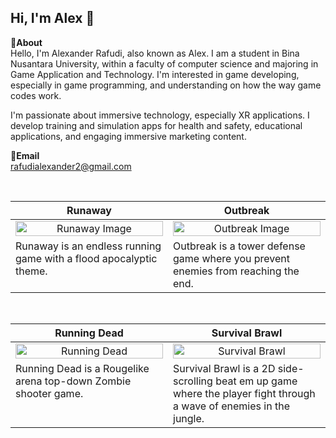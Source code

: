 Hi, I'm Alex 👋
---
**📌About** <br>
Hello, I'm Alexander Rafudi, also known as Alex. I am a student in Bina Nusantara University, within a faculty of computer science and majoring in Game Application and Technology.
I'm interested in game developing, especially in game programming, and understanding on how the way game codes work.

I'm passionate about immersive technology, especially XR applications. I develop training and simulation apps for health and safety, educational applications, and engaging immersive marketing content.

**📩Email** <br>
rafudialexander2@gmail.com

<br>

<table width="100%">
  <thead>
    <tr>
      <th width="50%" align="center"><a>Runaway</a></th> <!--tittle-->
      <th width="50%" align="center"><a>Outbreak</a></th> <!--tittle-->
    </tr>
  </thead>
  <tbody>
    
  <tr>
      <td align="center">
        <img src="https://github.com/user-attachments/assets/13116b5e-330b-4d7d-b654-926589e98d2e" alt="Runaway Image" style="width:100%;height:auto;">
      </td>
      <td align="center">
        <img src="https://github.com/user-attachments/assets/0bf7953e-32f8-405d-a1d2-4d7d9e5f474f" alt="Outbreak Image" style="width:100%;height:auto;">
      </td>
    </tr>
    <tr>
      <td valign="text-top">Runaway is an endless running game with a flood apocalyptic theme.</td> <!--desc-->
      <td valign="text-top">Outbreak is a tower defense game where you prevent enemies from reaching the end.</td> <!--desc-->
    </tr>
  </tbody>
</table>


<br>


<table width="100%">
  <thead>
    <tr>
      <th width="50%" align="center"><a>Running Dead</a></th> <!--tittle 3-->
      <th width="50%" align="center"><a>Survival Brawl</a></th> <!--tittle 4-->
    </tr>
  </thead>
  <tbody>
    <tr>
      <td align="center">
        <img src="https://github.com/user-attachments/assets/8d39c0f9-7511-4b6e-9602-24917e2b28f7" alt="Running Dead" style="width:100%;height:auto;">
      </td>
      <td align="center">
        <img src="https://github.com/user-attachments/assets/a23a6acb-8f51-48e9-a24f-b186190abfea" alt="Survival Brawl" style="width:100%;height:auto;">
      </td>
    </tr>
    <tr>
      <td valign="text-top">Running Dead is a Rougelike arena top-down Zombie shooter game.</td> <!--desc-->
      <td valign="text-top">Survival Brawl is a 2D side-scrolling beat em up game where the player fight through a wave of enemies in the jungle.</td> <!--desc-->
    </tr>
  </tbody>
</table>


